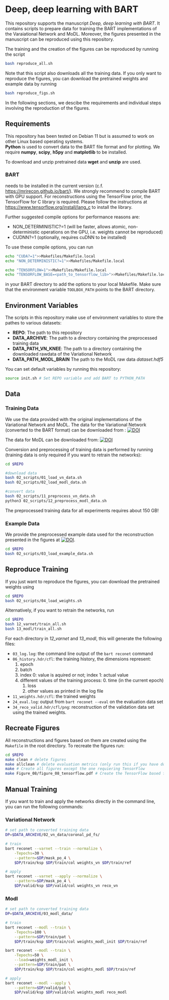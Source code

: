 # Deep, deep learning with BART

This repository supports the manuscript *Deep, deep learning with BART*. It contains scripts to prepare data for training the BART implementations of the Varaiational Network and MoDL. Moreover, the figures presented in the manuscript can be reproduced using this repository.

The training and the creation of the figures can be reproduced by running the script
```bash
bash reproduce_all.sh
```
Note that this script also downloads all the training data.
If you only want to reproduce the figures, you can download the pretrained weights and example data by running
```bash
bash reproduce_figs.sh
```
In the following sections, we descibe the requirements and individual steps involving the reproduction of the figures.
## Requirements

This repository has been tested on Debian 11 but is assumed to work on other Linux based operating systems.  
**Python** is used to convert data to the BART file format and for plotting.
We require **numpy**, **scipy**, **h5py** and **matplotlib** to be installed.

To download and unzip pretrained data **wget** and **unzip** are used.
### BART
needs to be installed in the current version (c.f. https://mrirecon.github.io/bart/).
We strongly recommend to compile BART with GPU support. For reconstructions using the TensorFlow prior, the TensorFlow for C library is required.
Please follow the instructions at https://www.tensorflow.org/install/lang_c to install the library.

Further suggested compile options for performance reasons are:
+ NON_DETERMINISTIC?=1 (will be faster, allows atomic, non-deterministic operations on the GPU, i.e. weights cannot be reproduced)
+ CUDNN?=1 (optionally, requires cuDNN to be installed)

To use these compile options, you can run
```bash
echo "CUDA?=1">>Makefiles/Makefile.local
echo "NON_DETERMINISTIC?=1">>Makefiles/Makefile.local

echo "TENSORFLOW=1">>Makefiles/Makefile.local
echo "TENSORFLOW_BASE=<path_to_tensorflow_lib>">>Makefiles/Makefile.local
```
in your BART directory to add the options to your local Makefile.
Make sure that the environment variable `TOOLBOX_PATH` points to the BART directory.

## Environment Variables

The scripts in this repository make use of environment variables to store the pathes to various datasets:
* **REPO**: The path to this repository
* **DATA_ARCHIVE**: The path to a directory containing the preprocessed training data
* **DATA_PATH_VN_KNEE**: The path to a directory containing the downloaded rawdata of the Variational Network
* **DATA_PATH_MODL_BRAIN** The path to the MoDL raw data *dataset.hdf5*

You can set default variables by running
this repository:
```bash
source init.sh # Set REPO variable and add BART to PYTHON_PATH
```

## Data

### Training Data 
We use the data provided with the original implementations of the Variational Network and MoDL.
The data for the Variational Network (converted to the BART format) can be downloaded from :
[![DOI](https://zenodo.org/badge/DOI/10.5281/zenodo.6482961.svg)](https://doi.org/10.5281/zenodo.6482961)

The data for MoDL can be downloaded from: [![DOI](https://zenodo.org/badge/DOI/10.5281/zenodo.6481291.svg)](https://doi.org/10.5281/zenodo.6481291)

Conversion and preprocessing of training data is performed by running (training data is only required if you want to retrain the networks):

```bash
cd $REPO

#download data
bash 02_scripts/01_load_vn_data.sh
bash 02_scripts/02_load_modl_data.sh

#convert data
bash 02_scripts/11_preprocess_vn_data.sh
python3 02_scripts/12_preprocess_modl_data.sh
```

The preprocessed training data for all experiments requires about 150 GB!

### Example Data
We provide the preprocessed example data used for the reconstruction presented in the figures at [![DOI](https://zenodo.org/badge/DOI/10.5281/zenodo.7002209.svg)](https://doi.org/10.5281/zenodo.7002209).
```bash
cd $REPO
bash 02_scripts/03_load_example_data.sh
```

## Reproduce Training
If you just want to reproduce the figures, you can download the pretrained weights using
```bash
cd $REPO
bash 02_scripts/04_load_weights.sh
```
Alternatively, if you want to retrain the networks, run
```bash
cd $REPO
bash 12_varnet/train_all.sh
bash 13_modl/train_all.sh
```

For each directory in *12_varnet* and *13_modl*, this will generate the following files:
+ `03_log.log`: the command line output of the `bart reconet` command
+ `06_history.hdr/cfl`: the training history, the dimensions represent:
	1. epoch
	2. batch
	3. index 0: value is aquired or not; index 1: actual value
	4. different values of the training process:
		0. time (in the current epoch)
		1. loss
		2. other values as printed in the log file
+ `11_weights.hdr/cfl`: the trained weights
+ `24_eval.log`: output from `bart reconet --eval` on the evaluation data set
+ `34_reco_valid.hdr/cfl/png`: reconstruction of the validation data set using the trained weights.

## Recreate Figures

All reconstructions and figures based on them are created using the `Makefile` in the root directory.
To recreate the figures run:

```bash
cd $REPO
make clean # delete figures
make allclean # delete evaluation metrics (only run this if you have downloaded the full training dataset)
make # Create all figures except the one requiering TensorFlow
make Figure_08/figure_08_tensorflow.pdf # Create the TensorFlow based figure
```
## Manual Training

If you want to train and apply the networks directly in the command line, you can run the following commands:

### Variational Network
```bash
# set path to converted training data
DP=$DATA_ARCHIVE/02_vn_data/coronal_pd_fs/

# train
bart reconet --varnet --train --normalize \
	-Tepochs=30 \
	--pattern=$DP/mask_po_4 \
	$DP/train/ksp $DP/train/col weights_vn $DP/train/ref

# apply
bart reconet --varnet --apply --normalize \
	--pattern=$DP/mask_po_4 \
	$DP/valid/ksp $DP/valid/col weights_vn reco_vn
```

### Modl
```bash
# set path to converted training data
DP=$DATA_ARCHIVE/03_modl_data/ 

# train
bart reconet --modl --train \
	-Tepochs=100 \
	--pattern=$DP/train/pat \
	$DP/train/ksp $DP/train/col weights_modl_init $DP/train/ref

bart reconet --modl --train \
	-Tepochs=50 \
	--load=weights_modl_init \
	--pattern=$DP/train/pat \
	$DP/train/ksp $DP/train/col weights_modl $DP/train/ref

# apply
bart reconet --modl --apply \
	--pattern=$DP/valid/pat \
	$DP/valid/ksp $DP/valid/col weights_modl reco_modl
```

